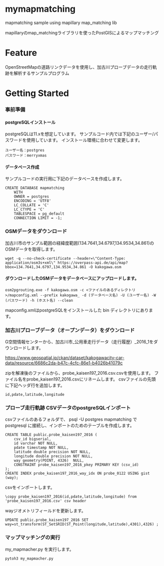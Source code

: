# mymapmatching
mapmatching sample using mapillary map_matching lib 

mapillaryのmap_matchingライブラリを使ったPostGISによるマップマッチング

# Feature
OpenStreetMapの道路リンクデータを使用し、加古川プローブデータの走行軌跡を解析するサンプルプログラム

# Getting Started

### 事前準備
#### postgreSQLインストール
postgreSQLは11.xを想定しています。
サンプルコード内では下記のユーザー/パスワードを使用しています。
インストール環境に合わせて変更します。
~~~
ユーザー名：postgres
パスワード：merryxmas
~~~

#### データベース作成
サンプルコードの実行用に下記のデータベースを作成します。
~~~
CREATE DATABASE mapmatching
    WITH 
    OWNER = postgres
    ENCODING = 'UTF8'
    LC_COLLATE = 'C'
    LC_CTYPE = 'C'
    TABLESPACE = pg_default
    CONNECTION LIMIT = -1;
 ~~~

### OSMデータをダウンロード
加古川市のサンプル範囲の経緯度範囲(134.7641,34.6797,134.9534,34.861)のOSMデータを取得します。  
~~~
wget -q --no-check-certificate --header=\"Content-Type: application/osm3s+xml\" https://overpass-api.de/api/map?bbox=134.7641,34.6797,134.9534,34.861 -O kakogawa.osm
~~~

#### ダウンロードしたOSMデータをデータベースにアップロードします。
~~~
osm2pgrouting.exe -f kakogawa.osm -c <ファイルのあるディレクトリ>/mapconfig.xml --prefix kakogawa_ -d (データベース名) -U (ユーザー名) -W (パスワード) -h (ホスト名) --clean
~~~
mapconfig.xmlはpostgreSQLをインストールした bin ディレクトリにあります。

### 加古川プローブデータ（オープンデータ）をダウンロード
G空間情報センターから、加古川市_公用車走行データ（走行履歴）_2016_1をダウンロードします。

https://www.geospatial.jp/ckan/dataset/kakogawacity-car-data/resource/6686c2da-b47c-4cfc-86e1-b4026b41079c

zipを解凍後のファイルから、probe_kaisen197_2016.csv.csvを使用します。
ファイル名をprobe_kaisen197_2016.csvにリネームします。
csvファイルの先頭に下記ヘッダ行を追加します。
~~~
id,pdate,latitude,longitude
~~~

### プローブ走行軌跡 CSVデータのpostgreSQLインポート
csvファイルのあるフォルダで、
psql -U postgres mapmatching で postgresql に接続し、インポートのためのテーブルを作成します。
~~~
CREATE TABLE public.probe_kaisen197_2016 (
	csv_id bigserial,
	id varchar NOT NULL,
	pdate timestamp NOT NULL,
	latitude double precision NOT NULL,
	longitude double precision NOT NULL,
	way geometry(POINT, 4326)  NULL,
	CONSTRAINT probe_kaisen197_2016_pkey PRIMARY KEY (csv_id)
);
CREATE INDEX probe_kaisen197_2016_way_idx ON probe_0122 USING gist (way);
~~~

csvをインポートします。
~~~
\copy probe_kaisen197_2016(id,pdate,latitude,longitude) from 'probe_kaisen197_2016.csv' csv header
~~~

wayジオメトリフィールドを更新します。
~~~
UPDATE public.probe_kaisen197_2016 SET way=st_transform(ST_SetSRID(ST_Point(longitude,latitude),4301),4326) ;
~~~

### マップマッチングの実行
my_mapmacher.py を実行します。
~~~
pytoh3 my_mapmacher.py
~~~
